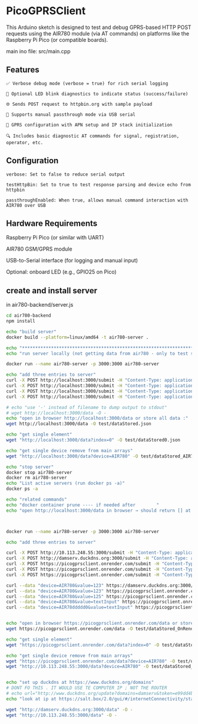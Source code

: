 # PicoGPRSClient
This Arduino sketch is designed to test and debug GPRS-based HTTP POST requests using the AIR780 module (via AT commands) on platforms like the Raspberry Pi Pico (or compatible boards).

main ino file: src/main.cpp
## Features

    ✅ Verbose debug mode (verbose = true) for rich serial logging

    🔁 Optional LED blink diagnostics to indicate status (success/failure)

    🌐 Sends POST request to httpbin.org with sample payload

    🔧 Supports manual passthrough mode via USB serial

    📡 GPRS configuration with APN setup and IP stack initialization

    🔍 Includes basic diagnostic AT commands for signal, registration, operator, etc.

## Configuration

    verbose: Set to false to reduce serial output

    testHttpBin: Set to true to test response parsing and device echo from httpbin

    passthroughEnabled: When true, allows manual command interaction with AIR780 over USB

## Hardware Requirements

Raspberry Pi Pico (or similar with UART)

AIR780 GSM/GPRS module

USB-to-Serial interface (for logging and manual input)

Optional: onboard LED (e.g., GPIO25 on Pico)

## create and install server

in air780-backend/server.js

```zsh
cd air780-backend
npm install

echo "build server"
docker build --platform=linux/amd64 -t air780-server .

echo "**********************************************************************"
echo "run server locally (not getting data from air780 - only to test server code)"

docker run --name air780-server -p 3000:3000 air780-server

echo "add three entries to server"
curl -X POST http://localhost:3000/submit -H "Content-Type: application/x-www-form-urlencoded" -d "device=AIR780&value=123"
curl -X POST http://localhost:3000/submit -H "Content-Type: application/x-www-form-urlencoded" -d "device=AIR780&value=124"
curl -X POST http://localhost:3000/submit -H "Content-Type: application/x-www-form-urlencoded" -d "device=AIR780&value=textInput"
curl -X POST http://localhost:3000/submit -H "Content-Type: application/x-www-form-urlencoded" -d "device=AIR78ddddd0&value=textInput"

# echo "use '-' instead of filename to dump output to stdout"
# wget http://localhost:3000/data -O -
echo "open in browser http://localhost:3000/data or store all data :"
wget http://localhost:3000/data -O test/dataStored.json

echo "get single element"
wget "http://localhost:3000/data?index=0" -O test/dataStored0.json

echo "get single device remove from main arrays"
wget "http://localhost:3000/data?device=AIR780" -O test/dataStored_AIR780.json

echo "stop server"
docker stop air780-server
docker rm air780-server
echo "List active servers (run docker ps -a)"
docker ps -a  

echo "related commands"
echo "docker container prune ---- if needed after        "
echo "open http://localhost:3000/data in browser → should return [] at start"



```



```zsh

docker run --name air780-server -p 3000:3000 air780-server

echo "add three entries to server" 

curl -X POST http://10.113.248.55:3000/submit -H "Content-Type: application/x-www-form-urlencoded" -d "device=AIR780&value=123"
curl -X POST http://damserv.duckdns.org:3000/submit -H "Content-Type: application/x-www-form-urlencoded" -d "device=AIR780&value=123"
curl -X POST https://picogprsclient.onrender.com/submit -H "Content-Type: application/x-www-form-urlencoded" -d "device=AIR780&value=124"
curl -X POST https://picogprsclient.onrender.com/submit -H "Content-Type: application/x-www-form-urlencoded" -d "device=AIR780&value=textInput"
curl -X POST https://picogprsclient.onrender.com/submit -H "Content-Type: application/x-www-form-urlencoded" -d "device=AIR78ddddd0&value=textInput"

curl --data "device=AIR780&value=123" https://damserv.duckdns.org:3000/submit
curl --data "device=AIR780&value=123" https://picogprsclient.onrender.com/submit
curl --data "device=AIR780&value=125" https://picogprsclient.onrender.com/submit
curl --data "device=AIR780&value=textInput" https://picogprsclient.onrender.com/submit
curl --data "device=AIR78ddddd0&value=textInput" https://picogprsclient.onrender.com/submit


echo "open in browser https://picogprsclient.onrender.com/data or store all data :"
wget https://picogprsclient.onrender.com/data -O test/dataStored_OnRender.json

echo "get single element"
wget "https://picogprsclient.onrender.com/data?index=0" -O test/dataStored0_OnRender.json

echo "get single device remove from main arrays"
wget "https://picogprsclient.onrender.com/data?device=AIR780" -O test/dataStored_AIR780_OnRender.json
wget "http://10.113.248.55:3000/data?device=AIR780" -O test/dataStored_AIR780_OnRender.json


echo "set up duckdns at https://www.duckdns.org/domains"
# DONT FO THIS . IT WOULD USE TE COMPUTER IP ; NOT THE ROUTER 
# echo url="http://www.duckdns.org/update?domains=damserv&token=e99dd4b7-246f-45cf-8da2-709d5d6b5c00&ip=" | curl -k -o ~/duck.log -K -
echo "look at ip at https://salt.box/2.0/gui/#/internetConnectivity/status"

wget "http://damserv.duckdns.org:3000/data" -O -
wget "http://10.113.248.55:3000/data" -O -
